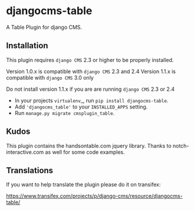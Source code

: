 djangocms-table
===============

A Table Plugin for django CMS.


Installation
------------

This plugin requires `django CMS` 2.3 or higher to be properly installed.

Version 1.0.x is compatible with `django CMS` 2.3 and 2.4
Version 1.1.x is compatible with `django CMS` 3.0 only

Do not install version 1.1.x if you are are running `django CMS` 2.3 or 2.4

* In your projects `virtualenv`_, run ``pip install djangocms-table``.
* Add ``'djangocms_table'`` to your ``INSTALLED_APPS`` setting.
* Run ``manage.py migrate cmsplugin_table``.


Kudos
-----

This plugin contains the handsontable.com jquery library.
Thanks to notch-interactive.com as well for some code examples.


Translations
------------

If you want to help translate the plugin please do it on transifex:

https://www.transifex.com/projects/p/django-cms/resource/djangocms-table/

